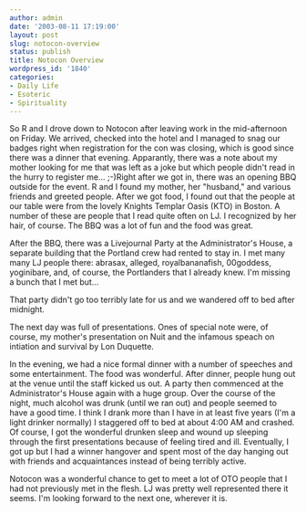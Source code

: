 ```yaml
---
author: admin
date: '2003-08-11 17:19:00'
layout: post
slug: notocon-overview
status: publish
title: Notocon Overview
wordpress_id: '1840'
categories:
- Daily Life
- Esoteric
- Spirituality
---
```

So R and I drove down to Notocon after leaving work in the mid-afternoon on Friday. We arrived, checked into the hotel and I managed to snag our badges right when registration for the con was closing, which is good since there was a dinner that evening. Apparantly, there was a note about my mother looking for me that was left as a joke but which people didn't read in the hurry to register me... ;-)Right after we got in, there was an opening BBQ outside for the event. R and I found my mother, her "husband," and various friends and greeted people. After we got food, I found out that the people at our table were from the lovely Knights Templar Oasis (KTO) in Boston. A number of these are people that I read quite often on LJ. I recognized <lj user="astarte93"> by her hair, of course. The BBQ was a lot of fun and the food was great.</lj>

After the BBQ, there was a Livejournal Party at the Administrator's House, a separate building that the Portland crew had rented to stay in. I met many many LJ people there: abrasax, alleged, royalbananafish, 00goddess, yoginibare, and, of course, the Portlanders that I already knew. I'm missing a bunch that I met but...

That party didn't go too terribly late for us and we wandered off to bed after midnight.

The next day was full of presentations. Ones of special note were, of course, my mother's presentation on Nuit and the infamous speach on intiation and survival by Lon Duquette.

In the evening, we had a nice formal dinner with a number of speeches and some entertainment. The food was wonderful. After dinner, people hung out at the venue until the staff kicked us out. A party then commenced at the Administrator's House again with a huge group. Over the course of the night, much alcohol was drunk (until we ran out) and people seemed to have a good time. I think I drank more than I have in at least five years (I'm a light drinker normally) I staggered off to bed at about 4:00 AM and crashed. Of course, I got the wonderful drunken sleep and wound up sleeping through the first presentations because of feeling tired and ill. Eventually, I got up but I had a winner hangover and spent most of the day hanging out with friends and acquaintances instead of being terribly active.

Notocon was a wonderful chance to get to meet a lot of OTO people that I had not previously met in the flesh. LJ was pretty well represented there it seems. I'm looking forward to the next one, wherever it is.
